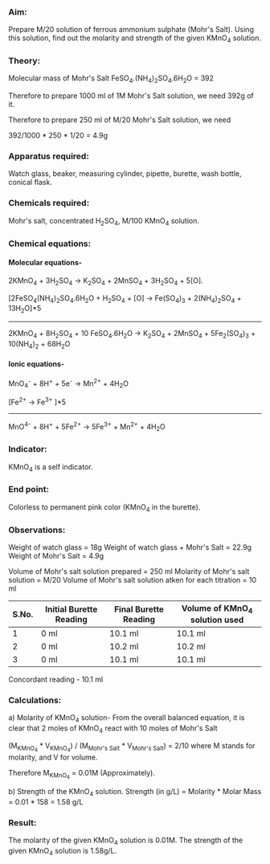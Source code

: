 ### Aim:
 Prepare M/20 solution of ferrous ammonium sulphate (Mohr's Salt). Using this solution, find out
the molarity and strength of the given KMnO<sub>4</sub> solution.

### Theory:

Molecular mass of Mohr's Salt
FeSO<sub>4</sub>.(NH<sub>4</sub>)<sub>2</sub>SO<sub>4</sub>.6H<sub>2</sub>O = 392

Therefore to prepare 1000 ml of 1M Mohr's Salt solution, we need 392g of it.

Therefore to prepare 250 ml of M/20 Mohr's Salt solution, we need

392/1000 \* 250 \* 1/20 = 4.9g

### Apparatus required:
 Watch glass, beaker, measuring cylinder, pipette, burette, wash bottle, conical flask.

### Chemicals required:
Mohr's salt, concentrated H<sub>2</sub>SO<sub>4</sub>, M/100 KMnO<sub>4</sub> solution.

### Chemical equations:

#### Molecular equations-

2KMnO<sub>4</sub> + 3H<sub>2</sub>SO<sub>4</sub> ->
K<sub>2</sub>SO<sub>4</sub> + 2MnSO<sub>4</sub> + 3H<sub>2</sub>SO<sub>4</sub> + 5[O].

[2FeSO<sub>4</sub>(NH<sub>4</sub>)<sub>2</sub>SO<sub>4</sub>.6H<sub>2</sub>O + H<sub>2</sub>SO<sub>4</sub> + [O] ->
Fe(SO<sub>4</sub>)<sub>3</sub> + 2(NH<sub>4</sub>)<sub>2</sub>SO<sub>4</sub> + 13H<sub>2</sub>O]*5
___
2KMnO<sub>4</sub> + 8H<sub>2</sub>SO<sub>4</sub> + 10 FeSO<sub>4</sub>.6H<sub>2</sub>O ->
K<sub>2</sub>SO<sub>4</sub> + 2MnSO<sub>4</sub> + 5Fe<sub>2</sub>(SO<sub>4</sub>)<sub>3</sub> +
10(NH<sub>4</sub>)<sub>2</sub> + 68H<sub>2</sub>O

#### Ionic equations-

MnO<sub>4</sub><sup>-</sup> + 8H<sup>+</sup> + 5e<sup>-</sup> -> Mn<sup>2+</sup> + 4H<sub>2</sub>O

[Fe<sup>2+</sup> -> Fe<sup>3+</sup> ]*5
___
MnO<sup>4-</sup> + 8H<sup>+</sup> + 5Fe<sup>2+</sup> -> 5Fe<sup>3+</sup> + Mn<sup>2+</sup> + 4H<sub>2</sub>O

### Indicator:
KMnO<sub>4</sub> is a self indicator.

### End point:
Colorless to permanent pink color (KMnO<sub>4</sub> in the burette).

### Observations:
Weight of watch glass = 18g
Weight of watch glass + Mohr's Salt = 22.9g
Weight of Mohr's Salt = 4.9g

Volume of Mohr's salt solution prepared = 250 ml
Molarity of Mohr's salt solution = M/20
Volume of Mohr's salt solution atken for each titration = 10 ml

|S.No. | Initial Burette Reading | Final Burette Reading | Volume of KMnO<sub>4</sub> solution used|
|------|-------------------------|-----------------------|-----------------------------------------|
| 1    | 0 ml                    | 10.1 ml               | 10.1 ml                                 |
| 2    | 0 ml                    | 10.2 ml               | 10.2 ml                                 |
| 3    | 0 ml                    | 10.1 ml               | 10.1 ml                                 |

Concordant reading - 10.1 ml

### Calculations:
a) Molarity of KMnO<sub>4</sub> solution-
From the overall balanced equation, it is clear that 2 moles of KMnO<sub>4</sub> react with 10 moles of Mohr's Salt

(M<sub>KMnO<sub>4</sub></sub> \* V<sub>KMnO<sub>4</sub></sub>) / (M<sub>Mohr's Salt</sub> \* V<sub>Mohr's Salt</sub>) = 2/10
where M stands for molarity, and V for volume.

Therefore M<sub>KMnO<sub>4</sub></sub> = 0.01M (Approximately).

b) Strength of the KMnO<sub>4</sub> solution.
Strength (in g/L) = Molarity \* Molar Mass = 0.01 \* 158 = 1.58 g/L

### Result:
The molarity of the given KMnO<sub>4</sub> solution is 0.01M.
The strength of the given KMnO<sub>4</sub> solution is 1.58g/L.
